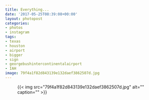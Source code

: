 ```yaml
---
title: Everything...
date: '2017-05-25T08:39:08+00:00'
layout: photopost
categories:
- photos
- instagram
tags:
- texas
- houston
- airport
- bigger
- sign
- georgebushintercontinentalairport
- IAH
image: 79f4a1f82d843139e132daef3862507d.jpg
---
```


<figure class="photo photo--square">
  {{< img src="79f4a1f82d843139e132daef3862507d.jpg" alt="" caption="" >}}

</figure>




